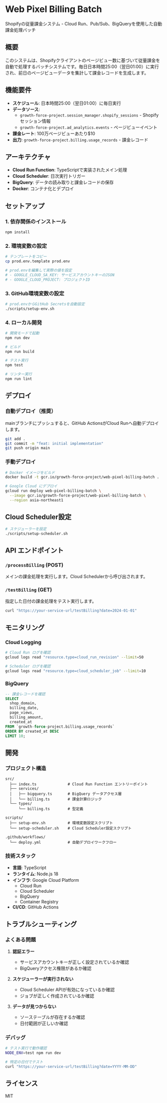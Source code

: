 # Web Pixel Billing Batch

Shopifyの従量課金システム - Cloud Run、Pub/Sub、BigQueryを使用した自動課金処理バッチ

## 概要

このシステムは、Shopifyクライアントのページビュー数に基づいて従量課金を自動で処理するバッチシステムです。毎日日本時間25:00（翌日01:00）に実行され、前日のページビューデータを集計して課金レコードを生成します。

## 機能要件

- **スケジュール**: 日本時間25:00（翌日01:00）に毎日実行
- **データソース**: 
  - `growth-force-project.session_manager.shopify_sessions` - Shopifyセッション情報
  - `growth-force-project.ad_analytics.events` - ページビューイベント
- **課金レート**: 100万ページビューあたり$10
- **出力**: `growth-force-project.billing.usage_records` - 課金レコード

## アーキテクチャ

- **Cloud Run Function**: TypeScriptで実装されたメイン処理
- **Cloud Scheduler**: 日次実行トリガー
- **BigQuery**: データの読み取りと課金レコードの保存
- **Docker**: コンテナ化とデプロイ

## セットアップ

### 1. 依存関係のインストール

```bash
npm install
```

### 2. 環境変数の設定

```bash
# テンプレートをコピー
cp prod.env.template prod.env

# prod.envを編集して実際の値を設定
# - GOOGLE_CLOUD_SA_KEY: サービスアカウントキーのJSON
# - GOOGLE_CLOUD_PROJECT: プロジェクトID
```

### 3. GitHub環境変数の設定

```bash
# prod.envからGitHub Secretsを自動設定
./scripts/setup-env.sh
```

### 4. ローカル開発

```bash
# 開発モードで起動
npm run dev

# ビルド
npm run build

# テスト実行
npm test

# リンター実行
npm run lint
```

## デプロイ

### 自動デプロイ（推奨）

mainブランチにプッシュすると、GitHub ActionsがCloud Runへ自動デプロイします。

```bash
git add .
git commit -m "feat: initial implementation"
git push origin main
```

### 手動デプロイ

```bash
# Docker イメージをビルド
docker build -t gcr.io/growth-force-project/web-pixel-billing-batch .

# Google Cloud にデプロイ
gcloud run deploy web-pixel-billing-batch \
  --image gcr.io/growth-force-project/web-pixel-billing-batch \
  --region asia-northeast1
```

## Cloud Scheduler設定

```bash
# スケジューラーを設定
./scripts/setup-scheduler.sh
```

## API エンドポイント

### `/processBilling` (POST)

メインの課金処理を実行します。Cloud Schedulerから呼び出されます。

### `/testBilling` (GET)

指定した日付の課金処理をテスト実行します。

```bash
curl "https://your-service-url/testBilling?date=2024-01-01"
```

## モニタリング

### Cloud Logging

```bash
# Cloud Run ログを確認
gcloud logs read "resource.type=cloud_run_revision" --limit=50

# Scheduler ログを確認
gcloud logs read "resource.type=cloud_scheduler_job" --limit=10
```

### BigQuery

```sql
-- 課金レコードを確認
SELECT 
  shop_domain,
  billing_date,
  page_views,
  billing_amount,
  created_at
FROM `growth-force-project.billing.usage_records`
ORDER BY created_at DESC
LIMIT 10;
```

## 開発

### プロジェクト構造

```
src/
  ├── index.ts              # Cloud Run Function エントリーポイント
  ├── services/
  │   ├── bigquery.ts       # BigQuery データアクセス層
  │   └── billing.ts        # 課金計算ロジック
  └── types/
      └── billing.ts        # 型定義

scripts/
  ├── setup-env.sh          # 環境変数設定スクリプト
  └── setup-scheduler.sh    # Cloud Scheduler設定スクリプト

.github/workflows/
  └── deploy.yml            # 自動デプロイワークフロー
```

### 技術スタック

- **言語**: TypeScript
- **ランタイム**: Node.js 18
- **インフラ**: Google Cloud Platform
  - Cloud Run
  - Cloud Scheduler  
  - BigQuery
  - Container Registry
- **CI/CD**: GitHub Actions

## トラブルシューティング

### よくある問題

1. **認証エラー**
   - サービスアカウントキーが正しく設定されているか確認
   - BigQueryアクセス権限があるか確認

2. **スケジューラーが実行されない**
   - Cloud Scheduler APIが有効になっているか確認
   - ジョブが正しく作成されているか確認

3. **データが見つからない**
   - ソーステーブルが存在するか確認
   - 日付範囲が正しいか確認

### デバッグ

```bash
# テスト実行で動作確認
NODE_ENV=test npm run dev

# 特定の日付でテスト
curl "https://your-service-url/testBilling?date=YYYY-MM-DD"
```

## ライセンス

MIT